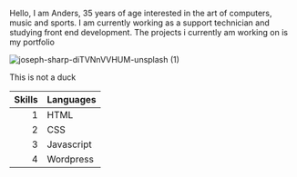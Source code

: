 Hello, I am Anders, 35 years of age interested in the art of computers, music and sports. I am currently working as a support technician and studying front end development. The projects i currently am working on is my portfolio

![joseph-sharp-diTVNnVVHUM-unsplash (1)](https://user-images.githubusercontent.com/24903009/220420492-b4944240-53c6-4f3f-aa66-bba28ee2d84d.jpg)

This is not a duck


|Skills| Languages     |
|-----:|---------------|
|     1|   HTML        |
|     2|   CSS         |
|     3|   Javascript  |
|     4|   Wordpress   |


